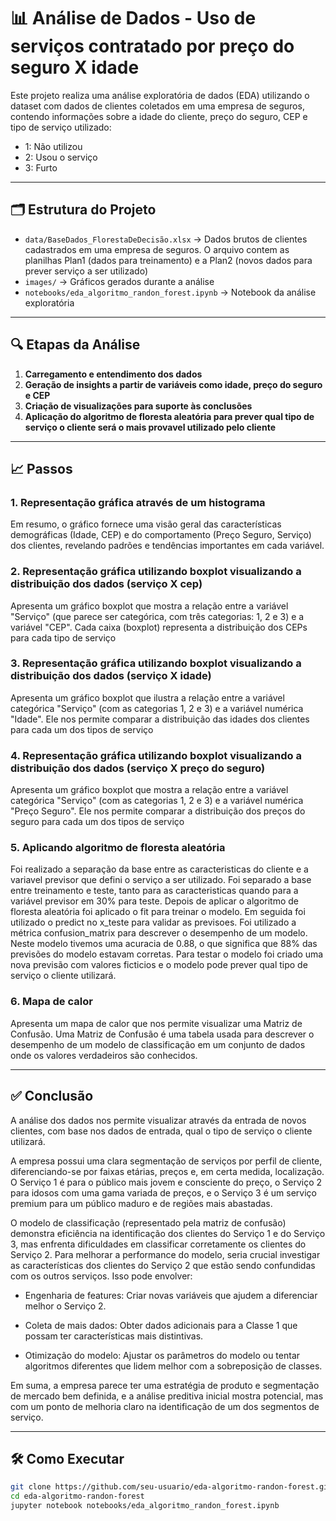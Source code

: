 # 📊 Análise de Dados - Uso de serviços contratado por preço do seguro X idade

Este projeto realiza uma análise exploratória de dados (EDA) utilizando o dataset com dados de clientes coletados em uma empresa de seguros, contendo informações sobre a idade do cliente, preço do seguro, CEP e tipo de serviço utilizado:
 - 1: Não utilizou
 - 2: Usou o serviço
 - 3: Furto

---

## 🗂️ Estrutura do Projeto

- `data/BaseDados_FlorestaDeDecisão.xlsx` → Dados brutos de clientes cadastrados em uma empresa de seguros. O arquivo contem as planilhas Plan1 (dados para treinamento) e a Plan2 (novos dados para prever serviço a ser utilizado)
- `images/` → Gráficos gerados durante a análise
- `notebooks/eda_algoritmo_randon_forest.ipynb` → Notebook da análise exploratória

---

## 🔍 Etapas da Análise

1. **Carregamento e entendimento dos dados**
2. **Geração de insights a partir de variáveis como idade, preço do seguro e CEP**
3. **Criação de visualizações para suporte às conclusões**
3. **Aplicação do algoritmo de floresta aleatória para prever qual tipo de serviço o cliente será o mais provavel utilizado pelo cliente**

---

## 📈 Passos

### 1. Representação gráfica através de um histograma  
Em resumo, o gráfico fornece uma visão geral das características demográficas (Idade, CEP) e do comportamento (Preço Seguro, Serviço) dos clientes, revelando padrões e tendências importantes em cada variável.

### 2. Representação gráfica utilizando boxplot visualizando a distribuição dos dados (serviço X cep)
 Apresenta um gráfico boxplot que mostra a relação entre a variável "Serviço" (que parece ser categórica, com três categorias: 1, 2 e 3) e a variável "CEP". Cada caixa (boxplot) representa a distribuição dos CEPs para cada tipo de serviço

### 3. Representação gráfica utilizando boxplot visualizando a distribuição dos dados (serviço X idade)  
 Apresenta um gráfico boxplot que ilustra a relação entre a variável categórica "Serviço" (com as categorias 1, 2 e 3) e a variável numérica "Idade". Ele nos permite comparar a distribuição das idades dos clientes para cada um dos tipos de serviço

### 4. Representação gráfica utilizando boxplot visualizando a distribuição dos dados (serviço X preço do seguro)  
 Apresenta um gráfico boxplot que mostra a relação entre a variável categórica "Serviço" (com as categorias 1, 2 e 3) e a variável numérica "Preço Seguro". Ele nos permite comparar a distribuição dos preços do seguro para cada um dos tipos de serviço
 
### 5. Aplicando algoritmo de floresta aleatória  
 Foi realizado a separação da base entre as caracteristicas do cliente e a variavel previsor que defini o serviço a ser utilizado.
 Foi separado a base entre treinamento e teste, tanto para as caracteristicas quando para a variável previsor em 30% para teste.
 Depois de aplicar o algoritmo de floresta aleatória foi aplicado o fit para treinar o modelo.
 Em seguida foi utilizado o predict no x_teste para validar as previsoes.
 Foi utilizado a métrica confusion_matrix para descrever o desempenho de um modelo. Neste modelo tivemos uma acuracia de 0.88, o que significa que 88% das previsões do modelo estavam corretas.
 Para testar o modelo foi criado uma nova previsão com valores ficticios e o modelo pode prever qual tipo de serviço o cliente utilizará.
 
### 6. Mapa de calor  
 Apresenta um mapa de calor que nos permite visualizar uma Matriz de Confusão. Uma Matriz de Confusão é uma tabela usada para descrever o desempenho de um modelo de classificação em um conjunto de dados onde os valores verdadeiros são conhecidos.

---

## ✅ Conclusão

A análise dos dados nos permite visualizar através da entrada de novos clientes, com base nos dados de entrada, qual o tipo de serviço o cliente utilizará.

A empresa possui uma clara segmentação de serviços por perfil de cliente, diferenciando-se por faixas etárias, preços e, em certa medida, localização. O Serviço 1 é para o público mais jovem e consciente do preço, o Serviço 2 para idosos com uma gama variada de preços, e o Serviço 3 é um serviço premium para um público maduro e de regiões mais abastadas.

O modelo de classificação (representado pela matriz de confusão) demonstra eficiência na identificação dos clientes do Serviço 1 e do Serviço 3, mas enfrenta dificuldades em classificar corretamente os clientes do Serviço 2. Para melhorar a performance do modelo, seria crucial investigar as características dos clientes do Serviço 2 que estão sendo confundidas com os outros serviços. Isso pode envolver:
 - Engenharia de features: Criar novas variáveis que ajudem a diferenciar melhor o Serviço 2.

 - Coleta de mais dados: Obter dados adicionais para a Classe 1 que possam ter características mais distintivas.

 - Otimização do modelo: Ajustar os parâmetros do modelo ou tentar algoritmos diferentes que lidem melhor com a sobreposição de classes.

Em suma, a empresa parece ter uma estratégia de produto e segmentação de mercado bem definida, e a análise preditiva inicial mostra potencial, mas com um ponto de melhoria claro na identificação de um dos segmentos de serviço.

---

## 🛠️ Como Executar

```bash
git clone https://github.com/seu-usuario/eda-algoritmo-randon-forest.git
cd eda-algoritmo-randon-forest
jupyter notebook notebooks/eda_algoritmo_randon_forest.ipynb
